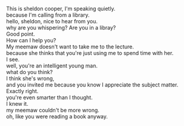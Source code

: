 

This is sheldon cooper, I'm speaking quietly.   
because I'm calling from a library.   
hello, sheldon, nice to hear from you.   
why are you whispering? Are you in a libray?   
Good point.   
How can I help you?   
My meemaw doesn't want to take me to the lecture.   
because she thinks that you're just using me to spend time with her.   
I see.   
well, you're an intelligent young man.   
what do you think?   
I think she's wrong,    
and you invited me because you know I appreciate the subject matter.   
Exactly right.   
you're even smarter than I thought.   
I knew it.   
my meemaw couldn't be more wrong.   
oh, like you were reading a book anyway.   
   

